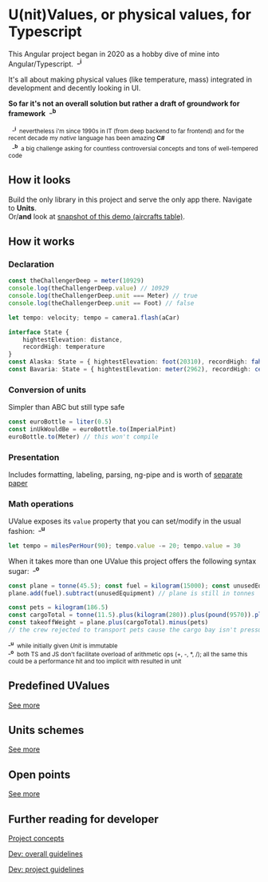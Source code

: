 # U(nit)Values, or physical values, for Typescript
This Angular project began in 2020 as a hobby dive of mine into Angular/Typescript.&nbsp;&nbsp;<sup>**_i**

It's all about making physical values (like temperature, mass) integrated in development and decently looking in UI.

**So far it's not an overall solution but rather a draft of groundwork for framework**&nbsp;&nbsp;<sup>**_b**</sup>

&nbsp;&nbsp;<sub><sup>**_i**</sup>&nbsp;&nbsp;nevertheless i'm since 1990s in IT (from deep backend to far frontend) and for the recent decade my *native* language has been amazing **C#**</sub>\
&nbsp;&nbsp;<sub><sup>**_b**</sup>&nbsp;&nbsp;a big challenge asking for countless controversial concepts and tons of well-tempered code</sub>

## How it looks
Build the only library in this project and serve the only app there. Navigate to **Units**.\
Or/**and** look at [snapshot of this demo (aircrafts table)](readme+/img_aircrafts-commented.jpg).
## How it works
### Declaration
```typescript
const theChallengerDeep = meter(10929)
console.log(theChallengerDeep.value) // 10929
console.log(theChallengerDeep.unit === Meter) // true
console.log(theChallengerDeep.unit == Foot) // false

let tempo: velocity; tempo = camera1.flash(aCar)

interface State {
    hightestElevation: distance,
    recordHigh: temperature
}
const Alaska: State = { hightestElevation: foot(20310), recordHigh: fahrenheit(100) }
const Bavaria: State = { hightestElevation: meter(2962), recordHigh: celsius(40.3) }
```
### Conversion of units
Simpler than ABC but still type safe
```typescript
const euroBottle = liter(0.5)
const inUkWouldBe = euroBottle.to(ImperialPint)
euroBottle.to(Meter) // this won't compile
```
### Presentation
Includes formatting, labeling, parsing, ng-pipe and is worth of [separate paper](readme+/doc_uval-presentation.md)

### Math operations
UValue exposes its `value` property that you can set/modify in the usual fashion:&nbsp;&nbsp;<sup>**_u**</sup>
```typescript 
let tempo = milesPerHour(90); tempo.value -= 20; tempo.value = 30 
```
 When it takes more than one UValue this project offers the following syntax sugar:&nbsp;&nbsp;<sup>**_o**</sup>
```typescript 
const plane = tonne(45.5); const fuel = kilogram(15000); const unusedEquipment = kilogram(15 * 75)
plane.add(fuel).subtract(unusedEquipment) // plane is still in tonnes

const pets = kilogram(186.5)
const cargoTotal = tonne(11.5).plus(kilogram(280)).plus(pound(9570)).plus(pets)
const takeoffWeight = plane.plus(cargoTotal).minus(pets)
// the crew rejected to transport pets cause the cargo bay isn't pressuresized
```
<sub><sup>**_u**</sup>&nbsp;&nbsp;while initially given *Unit* is immutable</sub>\
<sub><sup>**_o**</sup>&nbsp;&nbsp;both TS and JS don't facilitate overload of arithmetic ops (+, -, *, /); all the same this could be a performance hit and too implicit with resulted in unit</sub>

## Predefined UValues
[See more](readme+/doc_predefined-uvalues.md)

## Units schemes
[See more](readme+/doc_uvalues-schemes.md)

## Open points
[See more](readme+/doc_open-points.md)

## Further reading for developer
[Project concepts](readme+/_project_concepts.md)

[Dev: overall guidelines](readme+/dev_concepts.md)

[Dev: project guidelines](readme+/dev_guidelines.md)